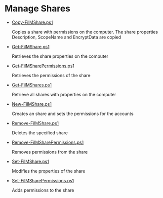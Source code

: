 # Manage Shares

+ [Copy-FilMShare.ps1](./Copy-FilMShare.ps1)

  Copies a share with permissions on the computer. 
  The share properties Description, ScopeName and EncryptData are copied

+ [Get-FilMShare.ps1](./Get-FilMShare.ps1)

  Retrieves the share properties on the computer

+ [Get-FilMSharePermissions.ps1](./Get-FilMSharePermissions.ps1)

  Retrieves the permissions of the share

+ [Get-FilMShares.ps1](./Get-FilMShares.ps1)

  Retrieve all shares with properties on the computer

+ [New-FilMShare.ps1](./New-FilMShare.ps1)

  Creates an share and sets the permissions for the accounts

+ [Remove-FilMShare.ps1](./Remove-FilMShare.ps1)

  Deletes the specified share

+ [Remove-FilMSharePermissions.ps1](./Remove-FilMSharePermissions.ps1)

  Removes permissions from the share

+ [Set-FilMShare.ps1](./Set-FilMShare.ps1)

  Modifies the properties of the share

+ [Set-FilMSharePermissions.ps1](./Set-FilMSharePermissions.ps1)

	Adds permissions to the share